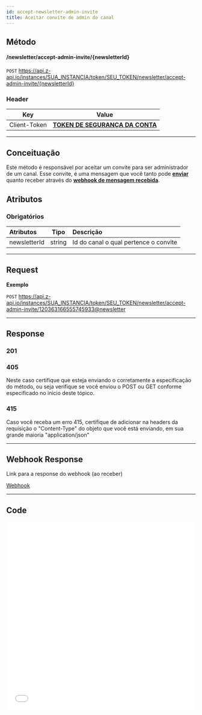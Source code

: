 ```yaml
---
id: accept-newsletter-admin-invite
title: Aceitar convite de admin do canal
---
```


## Método

#### /newsletter/accept-admin-invite/{newsletterId}

`POST` https://api.z-api.io/instances/SUA_INSTANCIA/token/SEU_TOKEN/newsletter/accept-admin-invite/{newsletterId}

### Header

|      Key       |            Value            |
| :------------: |     :-----------------:     |
|  Client-Token  | **[TOKEN DE SEGURANÇA DA CONTA](../security/client-token)** |
---

## Conceituação

Este método é responsável por aceitar um convite para ser administrador de um canal. Esse convite, é uma mensagem que você tanto pode **[enviar](../message/send-newsletter-admin-invite.md)** quanto receber através do **[webhook de mensagem recebida](../webhooks/on-message-received#exemplo-de-retorno-de-convite-admin-de-canal)**.


## Atributos

### Obrigatórios

| Atributos | Tipo      | Descrição      |
| :-------- | :-------: | :------------- |
|  newsletterId     |  string   | Id do canal o qual pertence o convite |

---


## Request

**Exemplo**

`POST` https://api.z-api.io/instances/SUA_INSTANCIA/token/SEU_TOKEN/newsletter/accept-admin-invite/120363166555745933@newsletter

---


## Response

### 201

### 405

Neste caso certifique que esteja enviando o corretamente a especificação do método, ou seja verifique se você enviou o POST ou GET conforme especificado no inicio deste tópico.

### 415

Caso você receba um erro 415, certifique de adicionar na headers da requisição o "Content-Type" do objeto que você está enviando, em sua grande maioria "application/json"

---

## Webhook Response

Link para a response do webhook (ao receber)

[Webhook](../webhooks/on-message-received#response)

---

## Code

<iframe src="//api.apiembed.com/?source=https://raw.githubusercontent.com/Z-API/z-api-docs/main/json-examples/accept-newsletter-admin-invite.json&targets=all" frameborder="0" scrolling="no" width="100%" height="500px" seamless></iframe>
